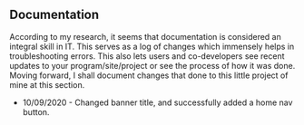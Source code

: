 ## Documentation
According to my research, it seems that documentation is considered an integral skill in IT. This serves as a log of changes which immensely helps in troubleshooting errors. This also lets users and co-developers see recent updates to your program/site/project or see the process of how it was done. Moving forward, I shall document changes that done to this little project of mine at this section.

* 10/09/2020 - Changed banner title, and successfully added a home nav button.
